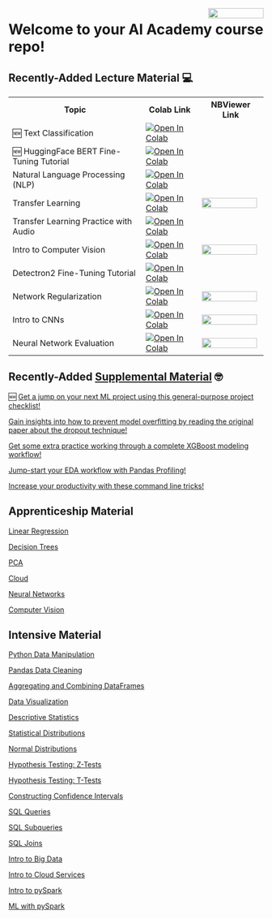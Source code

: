 <a href="https://nbviewer.org/github/flatiron-school/DS-Deloitte-07062022/tree/main/" 
   target="_parent">
   <img align="right" 
      src="https://raw.githubusercontent.com/jupyter/design/master/logos/Badges/nbviewer_badge.png" 
      width="109" height="20">
</a>

# Welcome to your AI Academy course repo! 

## Recently-Added Lecture Material 💻

<table>
    <tr>
        <th>Topic</th>
        <th>Colab Link</th>
        <th>NBViewer Link</th>
    </tr>
    <tr>
        <td>
            🆕 Text Classification
        </td>
        <td>
            <a href="https://colab.research.google.com/drive/1PIWZW-JAGsimiHVd81x-FgJnW-ivfr8-?usp=sharing#offline=true&sandboxMode=true">
               <img src="https://colab.research.google.com/assets/colab-badge.svg" alt="Open In Colab"/>
            </a>
        </td>
        <td>
        </td>
    </tr>
    <tr>
        <td>
            🆕 HuggingFace BERT Fine-Tuning Tutorial
        </td>
        <td>
            <a href="https://colab.research.google.com/drive/1Fddo9zcAHYXrpcbBFFiLVhW14Pw0Pg9d?usp=sharing#offline=true&sandboxMode=true">
               <img src="https://colab.research.google.com/assets/colab-badge.svg" alt="Open In Colab"/>
            </a>
        </td>
        <td>
        </td>
    </tr>
    <tr>
        <td>
            Natural Language Processing (NLP)
        </td>
        <td>
            <a href="https://colab.research.google.com/drive/1iWM2pn4AjRpOakkTEg3gjr5HVWEdxcMz?usp=sharing#offline=true&sandboxMode=true">
               <img src="https://colab.research.google.com/assets/colab-badge.svg" alt="Open In Colab"/>
            </a>
        </td>
        <td>
        </td>
    </tr>
    <tr>
        <td>
            Transfer Learning
        </td>
        <td>
            <a href="https://colab.research.google.com/drive/1Nro0xTRwxnCi-penjbj2DCc9MKI8FbKg?usp=sharing#offline=true&sandboxMode=true">
               <img src="https://colab.research.google.com/assets/colab-badge.svg" alt="Open In Colab"/>
            </a>
        </td>
        <td>
            <a href="https://nbviewer.org/github/flatiron-school/DS-Deloitte-07062022/blob/main/archived/apprenticeship/Computer%20Vision/Transfer%20Learning.ipynb" target = "_parent">
               <img align="left" src="https://raw.githubusercontent.com/jupyter/design/master/logos/Badges/nbviewer_badge.png" width="109" height="20">
            </a>
        </td>
    </tr>
    <tr>
        <td>
            Transfer Learning Practice with Audio
        </td>
        <td>
            <a href="https://colab.research.google.com/drive/1y3QXjeoESA2weyeanlFgTAJiz38teJPE?usp=sharing#offline=true&sandboxMode=true">
               <img src="https://colab.research.google.com/assets/colab-badge.svg" alt="Open In Colab"/>
            </a>
        </td>
        <td>
        </td>
    </tr>
    <tr>
        <td>
            Intro to Computer Vision 
        </td>
        <td>
            <a href="https://colab.research.google.com/drive/1J8HIqBLQuxl24_Krop9_KHE1czfU0QWC?usp=sharing#offline=true&sandboxMode=true">
               <img src="https://colab.research.google.com/assets/colab-badge.svg" alt="Open In Colab"/>
            </a>
        </td>
        <td>
            <a href="https://nbviewer.org/github/flatiron-school/DS-Deloitte-07062022/blob/main/archived/apprenticeship/Computer%20Vision/Intro_to_Computer_Vision.ipynb" target = "_parent">
               <img align="left" src="https://raw.githubusercontent.com/jupyter/design/master/logos/Badges/nbviewer_badge.png" width="109" height="20">
            </a>
        </td>
    </tr>
    <tr>
        <td>
            Detectron2 Fine-Tuning Tutorial 
        </td>
        <td>
            <a href="https://colab.research.google.com/drive/1LyI9UMdW6kQqFXdi7yPBoBSmFJ4b0XUq?usp=sharing#offline=true&sandboxMode=true">
               <img src="https://colab.research.google.com/assets/colab-badge.svg" alt="Open In Colab"/>
            </a>
        </td>
        <td>
        </td>
    </tr>
    <tr>
        <td>
            Network Regularization 
        </td>
        <td>
            <a href="https://colab.research.google.com/drive/1gZOmx9u4zs3VfEeXRP_EVXBP36a9klVC?usp=sharing#offline=true&sandboxMode=true">
               <img src="https://colab.research.google.com/assets/colab-badge.svg" alt="Open In Colab"/>
            </a>
        </td>
        <td>
            <a href="https://nbviewer.org/github/flatiron-school/DS-Deloitte-07062022/blob/main/archived/apprenticeship/Neural%20Networks/Network_Regularization.ipynb" target = "_parent">
               <img align="left" src="https://raw.githubusercontent.com/jupyter/design/master/logos/Badges/nbviewer_badge.png" width="109" height="20">
            </a>
        </td>
    </tr>
    <tr>
        <td>
            Intro to CNNs 
        </td>
        <td>
            <a href="https://colab.research.google.com/drive/1q-siuqEHtpFkdUSLoZzhDcNGka5PmFqi?usp=sharing#offline=true&sandboxMode=true">
               <img src="https://colab.research.google.com/assets/colab-badge.svg" alt="Open In Colab"/>
            </a>
        </td>
        <td>
            <a href="https://nbviewer.org/github/flatiron-school/DS-Deloitte-07062022/blob/main/archived/apprenticeship/Neural%20Networks/Intro_to_CNNs.ipynb" target = "_parent">
               <img align="left" src="https://raw.githubusercontent.com/jupyter/design/master/logos/Badges/nbviewer_badge.png" width="109" height="20">
            </a>
        </td>
    </tr>
    <tr>
        <td>
            Neural Network Evaluation 
        </td>
        <td>
            <a href="https://colab.research.google.com/drive/1GohskX91cw3p6ysYt63zWk8KB73bgS9p?usp=sharing#offline=true&sandboxMode=true">
               <img src="https://colab.research.google.com/assets/colab-badge.svg" alt="Open In Colab"/>
            </a>
        </td>
        <td>
            <a href="https://nbviewer.org/github/flatiron-school/DS-Deloitte-07062022/blob/main/archived/apprenticeship/Neural%20Networks/Network_Evaluation_and_Normalization.ipynb" target = "_parent">
               <img align="left" src="https://raw.githubusercontent.com/jupyter/design/master/logos/Badges/nbviewer_badge.png" width="109" height="20">
            </a>
        </td>
    </tr>
</table>

## Recently-Added [Supplemental Material](https://github.com/flatiron-school/DS-Deloitte-07062022/tree/main/supplemental) 🤓

  🆕 [Get a jump on your next ML project using this general-purpose project checklist!](https://github.com/flatiron-school/DS-Deloitte-07062022/blob/main/supplemental/machine-learning-checklist.md)

  [Gain insights into how to prevent model overfitting by reading the original paper about the dropout technique!](https://github.com/flatiron-school/DS-Deloitte-07062022/blob/main/supplemental/dropout-paper.pdf)

  [Get some extra practice working through a complete XGBoost modeling workflow!](https://github.com/flatiron-school/DS-Deloitte-07062022/tree/main/supplemental/XGBoost%20Challenge)

  [Jump-start your EDA workflow with Pandas Profiling!](https://github.com/flatiron-school/DS-Deloitte-07062022/tree/main/supplemental/Pandas%20Data%20Profiling)
  
  [Increase your productivity with these command line tricks!](https://github.com/flatiron-school/DS-Deloitte-07062022/tree/main/supplemental/Linux%20Command%20Refresher)

## Apprenticeship Material

  [Linear Regression](https://github.com/flatiron-school/DS-Deloitte-07062022/tree/main/archived/apprenticeship/Linear%20Regression)
  
  [Decision Trees](https://github.com/flatiron-school/DS-Deloitte-07062022/tree/main/archived/apprenticeship/Decision%20Trees)
  
  [PCA](https://github.com/flatiron-school/DS-Deloitte-07062022/tree/main/archived/apprenticeship/PCA)
  
  [Cloud](https://github.com/flatiron-school/DS-Deloitte-07062022/tree/main/archived/apprenticeship/Cloud%20Lectures)

  [Neural Networks](https://github.com/flatiron-school/DS-Deloitte-07062022/tree/main/archived/apprenticeship/Neural%20Networks)

  [Computer Vision](https://github.com/flatiron-school/DS-Deloitte-07062022/tree/main/archived/apprenticeship/Computer%20Vision)

## Intensive Material

  [Python Data Manipulation](https://github.com/flatiron-school/DS-Deloitte-07062022/blob/main/archived/intensive/python_data_manipulation.ipynb)
  
  [Pandas Data Cleaning](https://github.com/flatiron-school/DS-Deloitte-07062022/blob/main/archived/intensive/pandas_data_cleaning.ipynb)
  
  [Aggregating and Combining DataFrames](https://github.com/flatiron-school/DS-Deloitte-07062022/blob/main/archived/intensive/aggregating_combining_dataframes.ipynb)
  
  [Data Visualization](https://github.com/flatiron-school/DS-Deloitte-07062022/blob/main/archived/intensive/data_visualization.ipynb)
  
  [Descriptive Statistics](https://github.com/flatiron-school/DS-Deloitte-07062022/blob/main/archived/intensive/descriptive_stats.ipynb)
  
  [Statistical Distributions](https://github.com/flatiron-school/DS-Deloitte-07062022/blob/main/archived/intensive/statistical_distributions.ipynb)
  
  [Normal Distributions](https://github.com/flatiron-school/DS-Deloitte-07062022/blob/main/archived/intensive/normal_distributions.ipynb)
  
  [Hypothesis Testing: Z-Tests](https://github.com/flatiron-school/DS-Deloitte-07062022/blob/main/archived/intensive/hypothesis_testing_z_test.ipynb)
  
  [Hypothesis Testing: T-Tests](https://github.com/flatiron-school/DS-Deloitte-07062022/blob/main/archived/intensive/hypothesis_testing_t_test.ipynb)
  
  [Constructing Confidence Intervals](https://github.com/flatiron-school/DS-Deloitte-07062022/blob/main/archived/intensive/ConstructingConfidenceIntervals.ipynb)
  
  [SQL Queries](https://github.com/flatiron-school/DS-Deloitte-07062022/blob/main/archived/intensive/sql_queries.ipynb)
  
  [SQL Subqueries](https://github.com/flatiron-school/DS-Deloitte-07062022/blob/main/archived/intensive/sql_subqueries.ipynb)
  
  [SQL Joins](https://github.com/flatiron-school/DS-Deloitte-07062022/blob/main/archived/intensive/sql_joins.ipynb)
  
  [Intro to Big Data](https://github.com/flatiron-school/DS-Deloitte-07062022/blob/main/archived/intensive/big_data_intro.ipynb)
  
  [Intro to Cloud Services](https://github.com/flatiron-school/DS-Deloitte-07062022/blob/main/archived/intensive/cloud_services.ipynb)
  
  [Intro to pySpark](https://github.com/flatiron-school/DS-Deloitte-07062022/blob/main/archived/intensive/spark-programming.ipynb)
  
  [ML with pySpark](https://github.com/flatiron-school/DS-Deloitte-07062022/blob/main/archived/intensive/spark-ml.ipynb)
